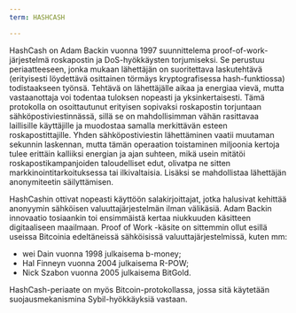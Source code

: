 ```yaml
---
term: HASHCASH

---
```

HashCash on Adam Backin vuonna 1997 suunnittelema proof-of-work-järjestelmä roskapostin ja DoS-hyökkäysten torjumiseksi. Se perustuu periaatteeseen, jonka mukaan lähettäjän on suoritettava laskutehtävä (erityisesti löydettävä osittainen törmäys kryptografisessa hash-funktiossa) todistaakseen työnsä. Tehtävä on lähettäjälle aikaa ja energiaa vievä, mutta vastaanottaja voi todentaa tuloksen nopeasti ja yksinkertaisesti. Tämä protokolla on osoittautunut erityisen sopivaksi roskapostin torjuntaan sähköpostiviestinnässä, sillä se on mahdollisimman vähän rasittavaa laillisille käyttäjille ja muodostaa samalla merkittävän esteen roskapostittajille. Yhden sähköpostiviestin lähettäminen vaatii muutaman sekunnin laskennan, mutta tämän operaation toistaminen miljoonia kertoja tulee erittäin kalliiksi energian ja ajan suhteen, mikä usein mitätöi roskapostikampanjoiden taloudelliset edut, olivatpa ne sitten markkinointitarkoituksessa tai ilkivaltaisia. Lisäksi se mahdollistaa lähettäjän anonymiteetin säilyttämisen.

HashCashin ottivat nopeasti käyttöön salakirjoittajat, jotka halusivat kehittää anonyymin sähköisen valuuttajärjestelmän ilman välikäsiä. Adam Backin innovaatio tosiaankin toi ensimmäistä kertaa niukkuuden käsitteen digitaaliseen maailmaan. Proof of Work -käsite on sittemmin ollut esillä useissa Bitcoinia edeltäneissä sähköisissä valuuttajärjestelmissä, kuten mm:


- wei Dain vuonna 1998 julkaisema b-money;
- Hal Finneyn vuonna 2004 julkaisema R-POW;
- Nick Szabon vuonna 2005 julkaisema BitGold.

HashCash-periaate on myös Bitcoin-protokollassa, jossa sitä käytetään suojausmekanismina Sybil-hyökkäyksiä vastaan.